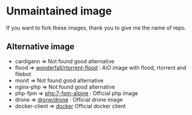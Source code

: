# Unmaintained image

If you want to fork these images, thank you to give me the name of repo.


## Alternative image
* cardigann => Not found good alternative
* flood => [wonderfall/rtorrent-flood](https://github.com/wonderfall/rtorrent-flood) : AiO image with flood, rtorrent and filebot
* monit => Not found good alternative
* nginx-php => Not found good alternative
* php-fpm => [php:7-fpm-alpine](https://github.com/docker-library/php/tree/master/7.1/fpm/alpine) : Official php image
* drone => [drone/drone](https://github.com/drone/drone) : Official drone image
* docker-client => [docker](https://github.com/docker-library/docker/tree/master) Official docker client
